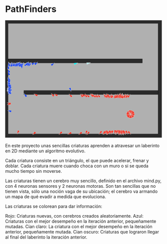 # PathFinders

![](images/pathfinders_img_01.png)

En este proyecto unas sencillas criaturas aprenden a atravesar un laberinto en 2D mediante un algoritmo evolutivo.

Cada criatura consiste en un triángulo, el que puede acelerar, frenar y doblar. 
Cada criatura muere cuando choca con un muro o si se queda mucho tiempo sin moverse.

Las criaturas tienen un cerebro muy sencillo, definido en el archivo mind.py, con 4 neuronas sensores y 2 neuronas motoras.
Son tan sencillas que no tienen vista, sólo una noción vaga de su ubicación; el cerebro va armando un mapa de qué evadir a medida que evoluciona.

Las criaturas se colorean para dar información:

Rojo:         Criaturas nuevas, con cerebros creados aleatoriamente.
Azul:         Criaturas con el mejor desempeño en la iteración anterior, pequeñamente mutadas.
Cian claro:   La criatura con el mejor desempeño en la iteración anterior, pequeñamente mutada.
Cian oscuro:  Criaturas que lograron llegar al final del laberinto la iteración anterior.



